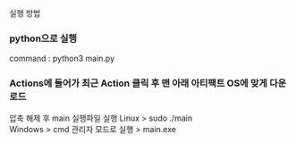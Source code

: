 실행 방법

### python으로 실행
command : python3 main.py

### Actions에 들어가 최근 Action 클릭 후 맨 아래 아티팩트 OS에 맞게 다운로드
압축 해제 후 main 실행파일 실행
Linux > sudo ./main  
Windows > cmd 관리자 모드로 실행 > main.exe
